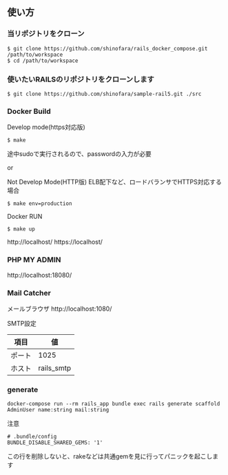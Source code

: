 ## 使い方

### 当リポジトリをクローン

```
$ git clone https://github.com/shinofara/rails_docker_compose.git /path/to/workspace
$ cd /path/to/workspace
```

### 使いたいRAILSのリポジトリをクローンします

```
$ git clone https://github.com/shinofara/sample-rail5.git ./src
```

### Docker Build

Develop mode(https対応版)

```
$ make
```

途中sudoで実行されるので、passwordの入力が必要

or

Not Develop Mode(HTTP版)
ELB配下など、ロードバランサでHTTPS対応する場合

```
$ make env=production
````


Docker RUN

```
$ make up
```

http://localhost/
https://localhost/

### PHP MY ADMIN

http://localhost:18080/


### Mail Catcher

メールブラウザ
http://localhost:1080/

SMTP設定

| 項目   | 値         |
| ------ | ---------- |
| ポート | 1025       |
| ホスト | rails_smtp |

### generate

```
docker-compose run --rm rails_app bundle exec rails generate scaffold AdminUser name:string mail:string
```

注意

```
# .bundle/config
BUNDLE_DISABLE_SHARED_GEMS: '1'
```

この行を削除しないと、rakeなどは共通gemを見に行ってパニックを起こします

